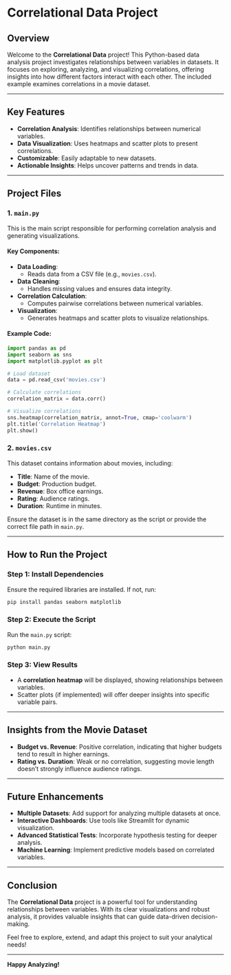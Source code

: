 # Correlational Data Project

## Overview

Welcome to the **Correlational Data** project! This Python-based data analysis project investigates relationships between variables in datasets. It focuses on exploring, analyzing, and visualizing correlations, offering insights into how different factors interact with each other. The included example examines correlations in a movie dataset.

---

## Key Features

- **Correlation Analysis**: Identifies relationships between numerical variables.
- **Data Visualization**: Uses heatmaps and scatter plots to present correlations.
- **Customizable**: Easily adaptable to new datasets.
- **Actionable Insights**: Helps uncover patterns and trends in data.

---

## Project Files

### 1. `main.py`
This is the main script responsible for performing correlation analysis and generating visualizations.

#### Key Components:
- **Data Loading**:
  - Reads data from a CSV file (e.g., `movies.csv`).
- **Data Cleaning**:
  - Handles missing values and ensures data integrity.
- **Correlation Calculation**:
  - Computes pairwise correlations between numerical variables.
- **Visualization**:
  - Generates heatmaps and scatter plots to visualize relationships.

#### Example Code:
```python
import pandas as pd
import seaborn as sns
import matplotlib.pyplot as plt

# Load dataset
data = pd.read_csv('movies.csv')

# Calculate correlations
correlation_matrix = data.corr()

# Visualize correlations
sns.heatmap(correlation_matrix, annot=True, cmap='coolwarm')
plt.title('Correlation Heatmap')
plt.show()
```

### 2. `movies.csv`
This dataset contains information about movies, including:
- **Title**: Name of the movie.
- **Budget**: Production budget.
- **Revenue**: Box office earnings.
- **Rating**: Audience ratings.
- **Duration**: Runtime in minutes.

Ensure the dataset is in the same directory as the script or provide the correct file path in `main.py`.

---

## How to Run the Project

### Step 1: Install Dependencies
Ensure the required libraries are installed. If not, run:
```bash
pip install pandas seaborn matplotlib
```

### Step 2: Execute the Script
Run the `main.py` script:
```bash
python main.py
```

### Step 3: View Results
- A **correlation heatmap** will be displayed, showing relationships between variables.
- Scatter plots (if implemented) will offer deeper insights into specific variable pairs.

---

## Insights from the Movie Dataset

- **Budget vs. Revenue**: Positive correlation, indicating that higher budgets tend to result in higher earnings.
- **Rating vs. Duration**: Weak or no correlation, suggesting movie length doesn’t strongly influence audience ratings.

---

## Future Enhancements

- **Multiple Datasets**: Add support for analyzing multiple datasets at once.
- **Interactive Dashboards**: Use tools like Streamlit for dynamic visualization.
- **Advanced Statistical Tests**: Incorporate hypothesis testing for deeper analysis.
- **Machine Learning**: Implement predictive models based on correlated variables.

---

## Conclusion
The **Correlational Data** project is a powerful tool for understanding relationships between variables. With its clear visualizations and robust analysis, it provides valuable insights that can guide data-driven decision-making.

Feel free to explore, extend, and adapt this project to suit your analytical needs!

---

**Happy Analyzing!**

